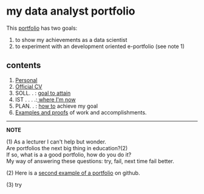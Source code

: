 my data analyst portfolio
=========================

This [portfolio](http://en.wikipedia.org/wiki/Electronic_portfolio#E-portfolios_in_Education) has two goals:

1. to show my achievements as a data scientist
2. to experiment with an development oriented e-portfolio (see note 1)

## contents

1) [Personal](./md/100_personal.md)    
2) [Official CV](./md/200_cv.md)  
3) SOLL. . : [goal to attain](./md/400_ambition.md)    
4) IST . . . .:[ where I'm now](./md/500_where_I_am_now.md)  
5) PLAN. . : [how to](./md/600_plan.md) achieve my goal  
6) [Examples and proofs](./md/700_proofs.md) of work and accomplishments.   

----------
**NOTE**

(1) As a lecturer I can't help but wonder.  
Are portfolios the next big thing in education?(2)   
If so, what is a a good portfolio, how do you do it?  
My way of answering these questions: try, fail, next time fail better.

(2) Here is a [second example of a portfolio](https://github.com/JorisSchut/MOOC-portfolio) on github.

(3) try